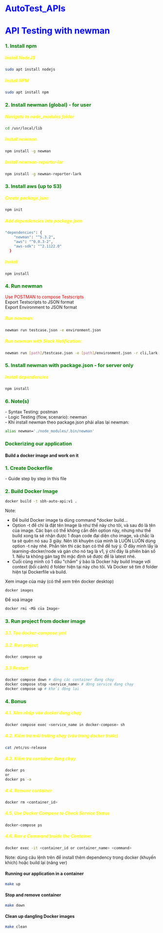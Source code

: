# AutoTest_APIs

<style>
  h1 {color:blue;}
  p1 {color:red;}
  h3 {color:green;}
  h5 {color:yellow;}
</style>

<h1>API Testing with newman</h1>
<h3>1. Install npm</h3>
<h5>Install NodeJS</h5>

```bash
sudo apt install nodejs
```
<h5>Install NPM</h5>

```bash
sudo apt install npm
```

<h3>2. Install newman (global) - for user</h3>
<h5>Navigate to node_modules folder</h5>

```bash
cd /usr/local/lib
```
<h5>Install newman</h5>

```bash
npm install -g newman
```

<h5>Install newman-reporter-lar</h5>

```bash
npm install -g newman-reporter-lark
```

<h3>3. Install aws (up to S3)</h3>
<h5>Create package.json</h5>

```bash
npm init
```
<h5>Add dependencies into package.json</h5>

```bash
"dependencies": {
    "newman": "^5.3.2",
    "aws": "^0.0.3-2",
    "aws-sdk": "^2.1122.0"
  }
```
<h5>Install</h5>

```bash
npm install
```

<h3>4. Run newman</h3>
<p1>Use POSTMAN to compose Testscripts</p1>
<br>Export Testscripts to JSON format
<br>Export Environment to JSON format<br>
<h5>Run newman:</h5>

```bash
newman run testcase.json -e environment.json
```
<h5>Run newman with Slack Notification:</h5>

```bash
newman run [path]/testcase.json -e [path]/environment.json -r cli,lark
```
<h3>5. Install newman with package.json - for server only</h3>
<h5>Install dependencies</h5>

```bash
npm install
```

<h3>6. Note(s)</h3>
<p> - Syntax Testing: postman
<br> - Logic Testing (flow, scenario): newman
<br> - Khi install newman theo package.json phải alias lại newman: </p>

```bash
alias newman='./node_modules/.bin/newman'
```

### Dockerizing our application

#### Build a docker image and work on it

<h3>1. Create Dockerfile </h3>
- Guide step by step in this file

<h3>2. Build Docker Image </h3>

```bash
docker build -t sbh-auto-api:v1 .
```

Note:
- Để build Docker image ta dùng command *docker build...
- Option -t để chỉ là đặt tên Image là như thế này cho tôi, và sau đó là tên của image. Các bạn có thể không cần đến option này, nhưng như thế build xong ta sẽ nhận được 1 đoạn code đại diện cho image, và chắc là ta sẽ quên nó sau 3 giây. Nên lời khuyên của mình là LUÔN LUÔN dùng option -t này nhé. Phần tên thì các bạn có thể để tuỳ ý. Ở đây mình lấy là learning-docker/node và gán cho nó tag là v1, ý chỉ đây là phiên bản số 1. Nếu ta không gán tag thì mặc định sẽ được để là latest nhé.
- Cuối cùng mình có 1 dấu "chấm" ý bảo là Docker hãy build Image với context (bối cảnh) ở folder hiện tại này cho tôi. Và Docker sẽ tìm ở folder hiện tại Dockerfile và build.

Xem image của máy (có thể xem trên docker desktop)
```bash
docker images
```

Để xoá image
```bash
docker rmi <Mã của Image>
```

<h3>3. Run project from docker image </h3>
  <h5>3.1. Tạo docker-compose.yml </h5>
  <h5>3.2. Run project </h5>

```bash
docker compose up
```

  <h5>3.3 Restart</h5>

```bash
docker compose down # dừng các container đang chạy
docker compose stop <service_name> # dừng service đang chạy
docker compose up # khởi động lại
```

<h3>4. Bonus</h5>
  <h5>4.1. Xâm nhập vào docker đang chạy</h5>

```bash
docker compose exec <service_name in docker-compose> sh
```

  <h5>4.2. Kiểm tra môi trường chạy (vào trong docker trước)</h5>

```bash
cat /etc/os-release
```
  <h5>4.3. Kiểm tra container đang chạy</h5>

```bash
docker ps
or
docker ps -a
```
  <h5>4.4. Remove container</h5>

```bash
docker rm <container_id>
```
  <h5>4.5. Use Docker Compose to Check Service Status</h5>

```bash
docker-compose ps
```
  <h5>4.6. Run a Command Inside the Container</h5>

```bash
docker exec -it <container_id or container_name> <command>
```
Note: dùng câu lệnh trên để install thêm dependency trong docker (khuyến khích) hoặc build lại (nâng ver)

#### Running our application in a container

```bash
make up
```

#### Stop and remove container

```bash
make down
```

#### Clean up dangling Docker images

```bash
make clean
```
